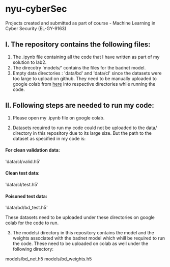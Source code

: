 # nyu-cyberSec
Projects created and submitted as part of course - Machine Learning in Cyber Security (EL-GY-9163)

## I. The repository contains the following files:

1. The .ipynb file containing all the code that I have written as part of my solution to lab2.
2. The direcotry 'models/' contains the files for the badnet model.
3. Empty data directories : 'data/bd' and 'data/cl' since the datasets were too large to upload on github. They need to be manually uploaded to google colab from [here](https://drive.google.com/drive/folders/1Rs68uH8Xqa4j6UxG53wzD0uyI8347dSq) into respective directories while running the code.

## II. Following steps are needed to run my code:

1. Please open my .ipynb file on google colab.

2. Datasets required to run my code could not be uploaded to the data/ directory in this repository due to its large size. But the path to the dataset as specified in my code is:

#### For clean validation data:
'data/cl/valid.h5'

#### Clean test data:
'data/cl/test.h5'

#### Poisoned test data:
'data/bd/bd_test.h5'

These datasets need to be uploaded under these directories on google colab for the code to run.

3. The models/ directory in this repository contains the model and the weights associated with the badnet model which whill be required to run the code. These need to be uploaded on colab as well under the following directory:

models/bd_net.h5
models/bd_weights.h5
